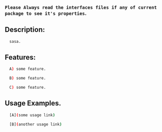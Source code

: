 ### `Please Always read the interfaces files if any of current package to see it's properties`.

## Description:

```sh
  sasa.
```

## Features:

```sh
  A) some feature.

  B) some feature.

  C) some feature.
```

## Usage Examples.

```sh
  [A](some usage link)

  [B](another usage link)
```
